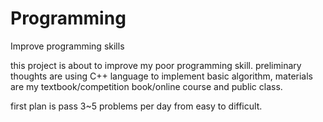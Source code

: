 # Programming
Improve programming skills

this project is about to improve my poor programming skill.
preliminary thoughts are using C++ language to implement basic algorithm, materials are my textbook/competition book/online course and public class.

first plan is pass 3~5  problems per day from easy to difficult. 
